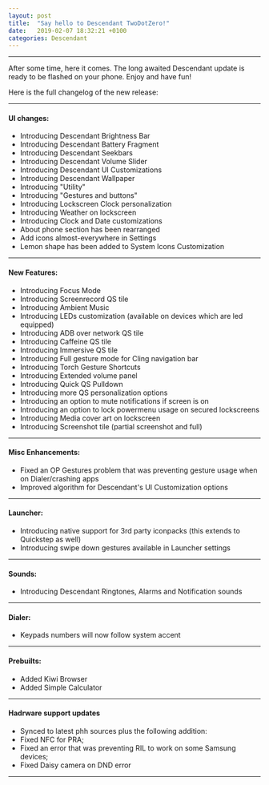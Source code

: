 ```yaml
---
layout: post
title:  "Say hello to Descendant TwoDotZero!"
date:   2019-02-07 18:32:21 +0100
categories: Descendant
---
```


<hr>

After some time, here it comes. The long awaited Descendant update is ready to be flashed on your phone.
Enjoy and have fun!

Here is the full changelog of the new release:

<hr>

#### UI changes:

* Introducing Descendant Brightness Bar 
* Introducing Descendant Battery Fragment
* Introducing Descendant Seekbars
* Introducing Descendant Volume Slider
* Introducing Descendant UI Customizations
* Introducing Descendant Wallpaper 
* Introducing "Utility"
* Introducing "Gestures and buttons"
* Introducing Lockscreen Clock personalization
* Introducing Weather on lockscreen
* Introducing Clock and Date customizations
* About phone section has been rearranged
* Add icons almost-everywhere in Settings
* Lemon shape has been added to System Icons Customization 

<hr>

#### New Features:

* Introducing Focus Mode
* Introducing Screenrecord QS tile
* Introducing Ambient Music 
* Introducing LEDs customization (available on devices which are led equipped)
* Introducing ADB over network QS tile
* Introducing Caffeine QS tile
* Introducing Immersive QS tile
* Introducing Full gesture mode for Cling navigation bar
* Introducing Torch Gesture Shortcuts
* Introducing Extended volume panel 
* Introducing Quick QS Pulldown 
* Introducing more QS personalization options
* Introducing an option to mute notifications if screen is on
* Introducing an option to lock powermenu usage on secured lockscreens
* Introducing Media cover art on lockscreen
* Introducing Screenshot tile (partial screenshot and full)

<hr>

#### Misc Enhancements:

* Fixed an OP Gestures problem that was preventing gesture usage when on Dialer/crashing apps
* Improved algorithm for Descendant's UI Customization options

<hr>

#### Launcher:

* Introducing native support for 3rd party iconpacks (this extends to Quickstep as well) 
* Introducing swipe down gestures available in Launcher settings 

<hr>

#### Sounds:

* Introducing Descendant Ringtones, Alarms and Notification sounds

<hr>

#### Dialer:

* Keypads numbers will now follow system accent 

<hr>

#### Prebuilts:

* Added Kiwi Browser
* Added Simple Calculator

<hr>

#### Hadrware support updates

* Synced to latest phh sources plus the following addition:
* Fixed NFC for PRA; 
* Fixed an error that was preventing RIL to work on some Samsung devices;
* Fixed Daisy camera on DND error

<hr>
